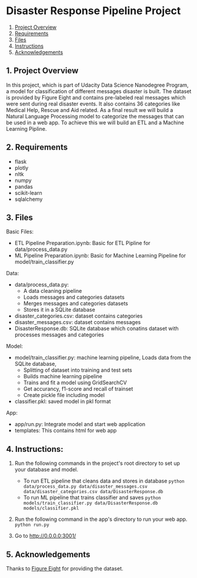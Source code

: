# Disaster Response Pipeline Project

1. [Project Overview](#overview)
2. [Requirements](#requirements)
3. [Files](#files)
4. [Instructions](#instructions)
5. [Acknowledgements](#acknowledgements)

<a id='overview'></a>

## 1. Project Overview

In this project, which is part of Udacity Data Science Nanodegree Program, a model for classification of different messages disaster is built. The dataset is provided by Figure Eight and contains pre-labeled real messages which were sent during real disaster events. It also contains 36 categories like Medical Help, Rescue and Aid related. As a final result we will build a Natural Language Processing model to categorize the messages that can be used in a web app. To achieve this we will build an ETL and a Machine Learning Pipline.  

<a id='requirements'></a>

## 2. Requirements

- flask
- plotly
- nltk
- numpy
- pandas
- scikit-learn
- sqlalchemy

<a id='files'></a>

## 3. Files
Basic Files:
- ETL Pipeline Preparation.ipynb: Basic for ETL Pipline for data/process_data.py
- ML Pipeline Preparation.ipynb: Basic for Machine Learning Pipeline for model/train_classifier.py 

Data:
- data/process_data.py: 
  - A data cleaning pipeline
  - Loads messages and categories datasets
  - Merges messages and categories datasets
  - Stores it in a SQLite database
- disaster_categories.csv: dataset contains categories
- disaster_messages.csv: dataset contains messages  
- DisasterResponse.db: SQLite database which conatins dataset with processes messages and categories

Model:
- model/train_classifier.py: machine learning pipeline, Loads data from the SQLite database, 
  - Splitting of dataset into training and test sets
  - Builds machine learning pipeline
  - Trains and fit a model using GridSearchCV
  - Get accurancy, f1-score and recall of trainset
  - Create pickle file including model
- classifier.pkl: saved model in pkl format
  
App:
- app/run.py: Integrate model and start web application
- templates: This contains html for web app

<a id='instructions'></a>
  
## 4. Instructions:
1. Run the following commands in the project's root directory to set up your database and model.

    - To run ETL pipeline that cleans data and stores in database
        `python data/process_data.py data/disaster_messages.csv data/disaster_categories.csv data/DisasterResponse.db`
    - To run ML pipeline that trains classifier and saves
        `python models/train_classifier.py data/DisasterResponse.db models/classifier.pkl`

2. Run the following command in the app's directory to run your web app.
    `python run.py`

3. Go to http://0.0.0.0:3001/


<a id='acknowledgements'></a>

## 5. Acknowledgements

Thanks to [Figure Eight](https://www.figure-eight.com/) for providing the dataset.
